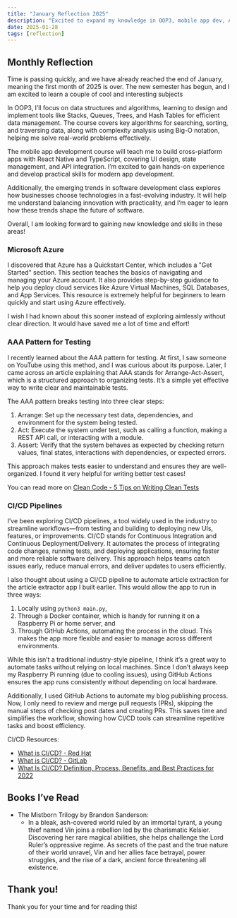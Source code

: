 ```yaml
---
title: "January Reflection 2025"
description: "Excited to expand my knowledge in OOP3, mobile app dev, Azure, AAA testing, and CI/CD pipelines. Ready to grow skills and embrace new tech trends in 2025!"
date: 2025-01-28
tags: [reflection]
---
```


## Monthly Reflection

Time is passing quickly, and we have already reached the end of January, meaning the first month of 2025 is over. The new semester has begun, and I am excited to learn a couple of  cool and interesting subjects

In OOP3, I’ll focus on data structures and algorithms, learning to design and implement tools like Stacks, Queues, Trees, and Hash Tables for efficient data management. The course covers key algorithms for searching, sorting, and traversing data, along with complexity analysis using Big-O notation, helping me solve real-world problems effectively.

The mobile app development course will teach me to build cross-platform apps with React Native and TypeScript, covering UI design, state management, and API integration. I’m excited to gain hands-on experience and develop practical skills for modern app development.

Additionally, the emerging trends in software development class explores how businesses choose technologies in a fast-evolving industry. It will help me understand balancing innovation with practicality, and I’m eager to learn how these trends shape the future of software.

Overall, I am looking forward to gaining new knowledge and skills in these areas!

### Microsoft Azure

I discovered that Azure has a Quickstart Center, which includes a "Get Started" section. This section teaches the basics of navigating and managing your Azure account. It also provides step-by-step guidance to help you deploy cloud services like Azure Virtual Machines, SQL Databases, and App Services. This resource is extremely helpful for beginners to learn quickly and start using Azure effectively.

I wish I had known about this sooner instead of exploring aimlessly without clear direction. It would have saved me a lot of time and effort!

### AAA Pattern for Testing

I recently learned about the AAA pattern for testing. At first, I saw someone on YouTube using this method, and I was curious about its purpose. Later, I came across an article explaining that AAA stands for Arrange-Act-Assert, which is a structured approach to organizing tests. It’s a simple yet effective way to write clear and maintainable tests.

The AAA pattern breaks testing into three clear steps:

1. Arrange: Set up the necessary test data, dependencies, and environment for the system being tested.
2. Act: Execute the system under test, such as calling a function, making a REST API call, or interacting with a module.
3. Assert: Verify that the system behaves as expected by checking return values, final states, interactions with dependencies, or expected errors.

This approach makes tests easier to understand and ensures they are well-organized. I found it very helpful for writing better test cases!

You can read more on [Clean Code - 5 Tips on Writing Clean Tests](https://craftbettersoftware.com/p/clean-code-5-tips-on-writing-clean)

### CI/CD Pipelines

I’ve been exploring CI/CD pipelines, a tool widely used in the industry to streamline workflows—from testing and building to deploying new UIs, features, or improvements. CI/CD stands for Continuous Integration and Continuous Deployment/Delivery. It automates the process of integrating code changes, running tests, and deploying applications, ensuring faster and more reliable software delivery. This approach helps teams catch issues early, reduce manual errors, and deliver updates to users efficiently.

I also thought about using a CI/CD pipeline to automate article extraction for the article extractor app I built earlier. This would allow the app to run in three ways:

1. Locally using `python3 main.py`,
2. Through a Docker container, which is handy for running it on a Raspberry Pi or home server, and
3. Through GitHub Actions, automating the process in the cloud. This makes the app more flexible and easier to manage across different environments.

While this isn’t a traditional industry-style pipeline, I think it’s a great way to automate tasks without relying on local machines. Since I don’t always keep my Raspberry Pi running (due to cooling issues), using GitHub Actions ensures the app runs consistently without depending on local hardware.

Additionally, I used GitHub Actions to automate my blog publishing process. Now, I only need to review and merge pull requests (PRs), skipping the manual steps of checking post dates and creating PRs. This saves time and simplifies the workflow, showing how CI/CD tools can streamline repetitive tasks and boost efficiency.

CI/CD Resources:

- [What is CI/CD? - Red Hat](https://www.redhat.com/en/topics/devops/what-is-ci-cd)
- [What is CI/CD? - GitLab](https://about.gitlab.com/topics/ci-cd/)
- [What Is CI/CD? Definition, Process, Benefits, and Best Practices for 2022](https://www.spiceworks.com/tech/devops/articles/what-is-ci-cd/)

## Books I’ve Read

- The Mistborn Trilogy by Brandon Sanderson:
    - In a bleak, ash-covered world ruled by an immortal tyrant, a young thief named Vin joins a rebellion led by the charismatic Kelsier. Discovering her rare magical abilities, she helps challenge the Lord Ruler’s oppressive regime. As secrets of the past and the true nature of their world unravel, Vin and her allies face betrayal, power struggles, and the rise of a dark, ancient force threatening all existence.

## Thank you!

Thank you for your time and for reading this!